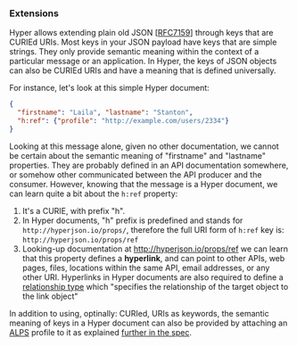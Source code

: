 ### Extensions

Hyper allows extending plain old JSON
[[RFC7159](https://tools.ietf.org/html/rfc7159)] through keys that are CURIEd
URIs. Most keys in your JSON payload have keys that are simple strings. They
only provide semantic meaning within the context of a particular message or an
application. In Hyper, the keys of JSON objects can also be CURIEd URIs and have
a meaning that is defined universally.

For instance, let's look at this simple Hyper document:

```json
{
  "firstname": "Laila", "lastname": "Stanton",
  "h:ref": {"profile": "http://example.com/users/2334"}
}
```

Looking at this message alone, given no other documentation, we cannot be
certain about the semantic meaning of "firstname" and "lastname" properties.
They are probably defined in an API documentation somewhere, or somehow other
communicated between the API producer and the consumer. However, knowing that
the message is a Hyper document, we can learn quite a bit about the `h:ref`
property:

1. It's a CURIE, with prefix "h".
2. In Hyper documents, "h" prefix is predefined and stands for
   `http://hyperjson.io/props/`, therefore the full URI form of `h:ref` key is:
   `http://hyperjson.io/props/ref`
3. Looking-up documentation at <http://hyperjson.io/props/ref> we can learn that
   this property defines a **hyperlink**, and can point to other APIs, web
   pages, files, locations within the same API, email addresses, or any other
   URI. Hyperlinks in Hyper documents are also required to define a
   [relationship
   type](https://developer.mozilla.org/en-US/docs/Web/HTML/Element/a#attr-rel)
   which "specifies the relationship of the target object to the link object"

In addition to using, optinally: CURIed, URIs as keywords, the semantic meaning
of keys in a Hyper document can also be provided by attaching an
[ALPS](http://alps.io/spec/) profile to it as explained [further in the
spec](/spec#profiles).
